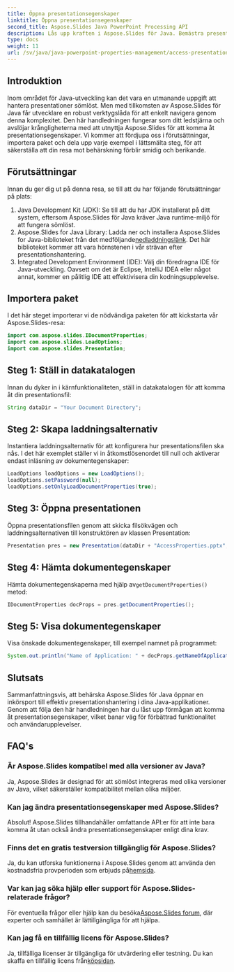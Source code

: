 ```yaml
---
title: Öppna presentationsegenskaper
linktitle: Öppna presentationsegenskaper
second_title: Aspose.Slides Java PowerPoint Processing API
description: Lås upp kraften i Aspose.Slides för Java. Bemästra presentationshantering med denna handledning. Få åtkomst till, ändra och förbättra presentationsegenskaper utan ansträngning.
type: docs
weight: 11
url: /sv/java/java-powerpoint-properties-management/access-presentation-properties/
---
```

## Introduktion
Inom området för Java-utveckling kan det vara en utmanande uppgift att hantera presentationer sömlöst. Men med tillkomsten av Aspose.Slides för Java får utvecklare en robust verktygslåda för att enkelt navigera genom denna komplexitet. Den här handledningen fungerar som ditt ledstjärna och avslöjar krångligheterna med att utnyttja Aspose.Slides för att komma åt presentationsegenskaper. Vi kommer att fördjupa oss i förutsättningar, importera paket och dela upp varje exempel i lättsmälta steg, för att säkerställa att din resa mot behärskning förblir smidig och berikande.
## Förutsättningar
Innan du ger dig ut på denna resa, se till att du har följande förutsättningar på plats:
1. Java Development Kit (JDK): Se till att du har JDK installerat på ditt system, eftersom Aspose.Slides för Java kräver Java runtime-miljö för att fungera sömlöst.
2. Aspose.Slides for Java Library: Ladda ner och installera Aspose.Slides for Java-biblioteket från det medföljande[nedladdningslänk](https://releases.aspose.com/slides/java/). Det här biblioteket kommer att vara hörnstenen i vår strävan efter presentationshantering.
3. Integrated Development Environment (IDE): Välj din föredragna IDE för Java-utveckling. Oavsett om det är Eclipse, IntelliJ IDEA eller något annat, kommer en pålitlig IDE att effektivisera din kodningsupplevelse.

## Importera paket
I det här steget importerar vi de nödvändiga paketen för att kickstarta vår Aspose.Slides-resa:
```java
import com.aspose.slides.IDocumentProperties;
import com.aspose.slides.LoadOptions;
import com.aspose.slides.Presentation;

```
## Steg 1: Ställ in datakatalogen
Innan du dyker in i kärnfunktionaliteten, ställ in datakatalogen för att komma åt din presentationsfil:
```java
String dataDir = "Your Document Directory";
```
## Steg 2: Skapa laddningsalternativ
Instantiera laddningsalternativ för att konfigurera hur presentationsfilen ska nås. I det här exemplet ställer vi in åtkomstlösenordet till null och aktiverar endast inläsning av dokumentegenskaper:
```java
LoadOptions loadOptions = new LoadOptions();
loadOptions.setPassword(null);
loadOptions.setOnlyLoadDocumentProperties(true);
```
## Steg 3: Öppna presentationen
Öppna presentationsfilen genom att skicka filsökvägen och laddningsalternativen till konstruktören av klassen Presentation:
```java
Presentation pres = new Presentation(dataDir + "AccessProperties.pptx", loadOptions);
```
## Steg 4: Hämta dokumentegenskaper
 Hämta dokumentegenskaperna med hjälp av`getDocumentProperties()` metod:
```java
IDocumentProperties docProps = pres.getDocumentProperties();
```
## Steg 5: Visa dokumentegenskaper
Visa önskade dokumentegenskaper, till exempel namnet på programmet:
```java
System.out.println("Name of Application: " + docProps.getNameOfApplication());
```

## Slutsats
Sammanfattningsvis, att behärska Aspose.Slides för Java öppnar en inkörsport till effektiv presentationshantering i dina Java-applikationer. Genom att följa den här handledningen har du låst upp förmågan att komma åt presentationsegenskaper, vilket banar väg för förbättrad funktionalitet och användarupplevelser.
## FAQ's
### Är Aspose.Slides kompatibel med alla versioner av Java?
Ja, Aspose.Slides är designad för att sömlöst integreras med olika versioner av Java, vilket säkerställer kompatibilitet mellan olika miljöer.
### Kan jag ändra presentationsegenskaper med Aspose.Slides?
Absolut! Aspose.Slides tillhandahåller omfattande API:er för att inte bara komma åt utan också ändra presentationsegenskaper enligt dina krav.
### Finns det en gratis testversion tillgänglig för Aspose.Slides?
 Ja, du kan utforska funktionerna i Aspose.Slides genom att använda den kostnadsfria provperioden som erbjuds på[hemsida](https://releases.aspose.com/).
### Var kan jag söka hjälp eller support för Aspose.Slides-relaterade frågor?
 För eventuella frågor eller hjälp kan du besöka[Aspose.Slides forum](https://forum.aspose.com/c/slides/11), där experter och samhället är lättillgängliga för att hjälpa.
### Kan jag få en tillfällig licens för Aspose.Slides?
 Ja, tillfälliga licenser är tillgängliga för utvärdering eller testning. Du kan skaffa en tillfällig licens från[köpsidan](https://purchase.aspose.com/temporary-license/).